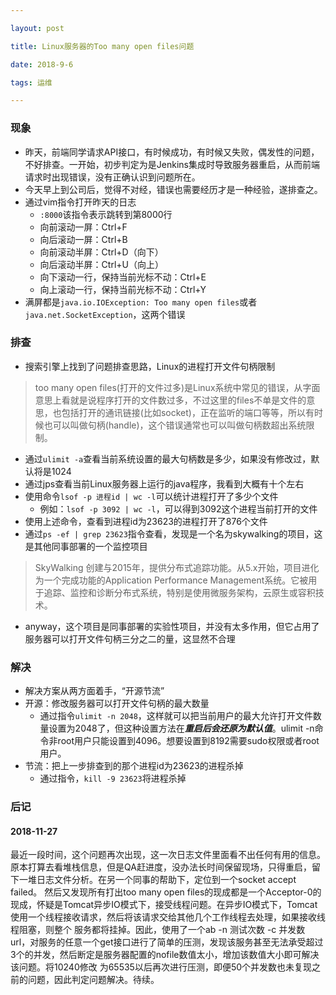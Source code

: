 ```yaml
---

layout: post

title: Linux服务器的Too many open files问题

date: 2018-9-6

tags: 运维

---
```

### 现象
- 昨天，前端同学请求API接口，有时候成功，有时候又失败，偶发性的问题，不好排查。一开始，初步判定为是Jenkins集成时导致服务器重启，从而前端请求时出现错误，没有正确认识到问题所在。
- 今天早上到公司后，觉得不对经，错误也需要经历才是一种经验，遂排查之。
- 通过vim指令打开昨天的日志
	- `:8000`该指令表示跳转到第8000行
	- 向前滚动一屏：Ctrl+F
	- 向后滚动一屏：Ctrl+B
	- 向前滚动半屏：Ctrl+D（向下）
	- 向后滚动半屏：Ctrl+U（向上）
	- 向下滚动一行，保持当前光标不动：Ctrl+E
	- 向上滚动一行，保持当前光标不动：Ctrl+Y
- 满屏都是`java.io.IOException: Too many open files`或者`java.net.SocketException`，这两个错误

### 排查
- 搜索引擎上找到了问题排查思路，Linux的进程打开文件句柄限制
> too many open files(打开的文件过多)是Linux系统中常见的错误，从字面意思上看就是说程序打开的文件数过多，不过这里的files不单是文件的意思，也包括打开的通讯链接(比如socket)，正在监听的端口等等，所以有时候也可以叫做句柄(handle)，这个错误通常也可以叫做句柄数超出系统限制。

- 通过`ulimit -a`查看当前系统设置的最大句柄数是多少，如果没有修改过，默认将是1024
- 通过jps查看当前Linux服务器上运行的java程序，我看到大概有十个左右
- 使用命令`lsof -p 进程id | wc -l`可以统计进程打开了多少个文件
	- 例如：`lsof -p 3092 | wc -l`，可以得到3092这个进程当前打开的文件
- 使用上述命令，查看到进程id为23623的进程打开了876个文件
- 通过`ps -ef | grep 23623`指令查看，发现是一个名为skywalking的项目，这是其他同事部署的一个监控项目
> SkyWalking 创建与2015年，提供分布式追踪功能。从5.x开始，项目进化为一个完成功能的Application Performance Management系统。它被用于追踪、监控和诊断分布式系统，特别是使用微服务架构，云原生或容积技术。

- anyway，这个项目是同事部署的实验性项目，并没有太多作用，但它占用了服务器可以打开文件句柄三分之二的量，这显然不合理

### 解决
- 解决方案从两方面着手，“开源节流”
- 开源：修改服务器可以打开文件句柄的最大数量
	- 通过指令`ulimit -n 2048`，这样就可以把当前用户的最大允许打开文件数量设置为2048了，但这种设置方法在***重启后会还原为默认值***。ulimit -n命令非root用户只能设置到4096。想要设置到8192需要sudo权限或者root用户。
- 节流：把上一步排查到的那个进程id为23623的进程杀掉
	- 通过指令，`kill -9 23623`将进程杀掉
	
	
	
### 后记
#### 2018-11-27
最近一段时间，这个问题再次出现，这一次日志文件里面看不出任何有用的信息。原本打算去看堆栈信息，但是QA赶进度，没办法长时间保留现场，只得重启，留下一堆日志文件分析。在另一个同事的帮助下，定位到一个socket accept failed。
然后又发现所有打出too many open files的现成都是一个Acceptor-0的现成，怀疑是Tomcat异步IO模式下，接受线程问题。在异步IO模式下，Tomcat使用一个线程接收请求，然后将该请求交给其他几个工作线程去处理，如果接收线程阻塞，则整个
服务都将挂掉。因此，使用了一个ab -n 测试次数 -c 并发数 url，对服务的任意一个get接口进行了简单的压测，发现该服务甚至无法承受超过3个的并发，然后断定是服务器配置的nofile数值太小，增加该数值大小即可解决该问题。将10240修改
为65535以后再次进行压测，即便50个并发数也未复现之前的问题，因此判定问题解决。待续。